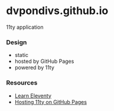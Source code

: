 # dvpondivs.github.io
11ty application

### Design
* static
* hosted by GitHub Pages
* powered by 11ty

### Resources
* [Learn Eleventy](https://www.freecodecamp.org/news/learn-eleventy)
* [Hosting 11ty on GitHub Pages](https://quinndombrowski.com/blog/2022/05/07/hosting-eleventy-on-github-pages)